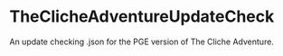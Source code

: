 # TheClicheAdventureUpdateCheck
An update checking .json for the PGE version of The Cliche Adventure.
